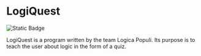 # LogiQuest
![Static Badge](https://img.shields.io/badge/Verson-1.0.0.0--beta-%230000FF)

LogiQuest is a program written by the team Logica Populi.
Its purpose is to teach the user about logic in the form of a quiz.